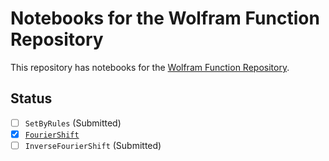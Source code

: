 # Notebooks for the Wolfram Function Repository

This repository has notebooks for the [Wolfram Function Repository](https://resources.wolframcloud.com/FunctionRepository/).

## Status

- [ ] `SetByRules` (Submitted)
- [x] [`FourierShift`](https://resources.wolframcloud.com/FunctionRepository/resources/FourierShift)
- [ ] `InverseFourierShift` (Submitted)
